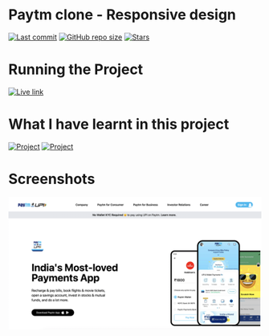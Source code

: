 # Paytm clone - Responsive design

[![Last commit](https://img.shields.io/github/last-commit/iamkabilash/paytm-clone?style=flat-square)](#)
[![GitHub repo size](https://img.shields.io/github/repo-size/iamkabilash/paytm-clone?style=flat-square)](#)
[![Stars](https://img.shields.io/github/stars/iamkabilash/paytm-clone?style=social)](#)

# Running the Project
[![Live link](https://img.shields.io/badge/Live%20link-Click%20here-blue?style=for-the-badge&logo=appveyor)](https://paytm-clone-kabilash.netlify.app/)

# What I have learnt in this project
[![Project](https://img.shields.io/badge/HTML-red?style=for-the-badge&logo=appveyor)](#)
[![Project](https://img.shields.io/badge/Tailwind%20CSS-blue?style=for-the-badge&logo=appveyor)](#)

# Screenshots
![](./assets/Screenshot.png)